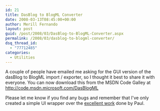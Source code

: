 ```yaml
---
id: 21
title: DasBlog to BlogML Converter
date: 2008-03-13T08:45:00+00:00
author: Merill Fernando
layout: post
guid: /post/2008/03/DasBlog-to-BlogML-Converter.aspx
permalink: /2008/03/dasblog-to-blogml-converter/
dsq_thread_id:
  - "77712485"
categories:
  - Utilities
---
```

<p>
A couple of people have emailed me asking for the GUI version of the dasBlog to BlogML import / exporter, so I thought it best to share it with everyone. You can now download this from the MSDN Code Galley at <a href="http://code.msdn.microsoft.com/DasBlogML">http://code.msdn.microsoft.com/DasBlogML </a>
</p>
<p>
Please let me know if you find any bugs and remember that I&#39;ve only created a simple UI wrapper over the <a href="http://www.paulvanbrenk.com/blog/2006/12/27/BlogMLSupportForDasBlogBeta.aspx">excellent work</a> done by Paul. 
</p>
<p>
<img src="http://www.merill.net/wp-content/uploads/files/DasBlogML-Screenshot.JPG" alt="" />
</p>
